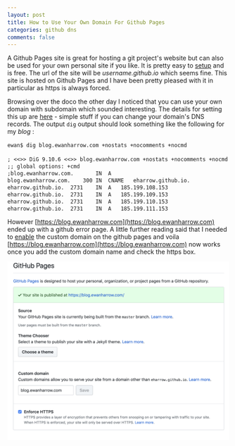 ```yaml
---
layout: post
title: How to Use Your Own Domain For Github Pages
categories: github dns
comments: false
---
```

A Github Pages site is great for hosting a git project's website but can also be used for your own personal site if you like.
It is pretty easy to [setup](https://pages.github.com) and is free.  The url of the site will be _username.github.io_ which seems
fine.  This site is hosted on Github Pages and I have been pretty pleased with it in particular as https is always forced.

Browsing over the doco the other day I noticed that you can use your own domain with subdomain which sounded interesting.  The details for setting this up are [here](https://help.github.com/en/articles/using-a-custom-domain-with-github-pages) - simple stuff if you can change your domain's DNS records.  The output `dig` output should look something like the following for my _blog_ :
```terminal
ewan$ dig blog.ewanharrow.com +nostats +nocomments +nocmd

; <<>> DiG 9.10.6 <<>> blog.ewanharrow.com +nostats +nocomments +nocmd
;; global options: +cmd
;blog.ewanharrow.com.		IN	A
blog.ewanharrow.com.	300	IN	CNAME	eharrow.github.io.
eharrow.github.io.	2731	IN	A	185.199.108.153
eharrow.github.io.	2731	IN	A	185.199.109.153
eharrow.github.io.	2731	IN	A	185.199.110.153
eharrow.github.io.	2731	IN	A	185.199.111.153
```
However [https://blog.ewanharrow.com](https://blog.ewanharrow.com) ended up with a github error page.  A little further reading said that I needed to [enable](https://help.github.com/en/articles/adding-or-removing-a-custom-domain-for-your-github-pages-site) the custom domain on the github pages and voila [https://blog.ewanharrow.com](https://blog.ewanharrow.com) now works once you add the custom domain name and check the https box.

<img src="/public/github-pages-config.png" class="img-fluid">
